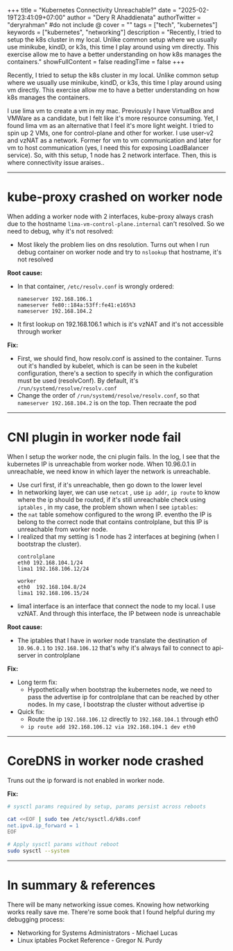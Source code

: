 +++
title = "Kubernetes Connectivity Unreachable?"
date = "2025-02-19T23:41:09+07:00"
author = "Dery R Ahaddienata"
authorTwitter = "deryrahman" #do not include @
cover = ""
tags = ["tech", "kubernetes"]
keywords = ["kubernetes", "networking"]
description = "Recently, I tried to setup the k8s cluster in my local. Unlike common setup where we usually use minikube, kindD, or k3s, this time I play around using vm directly. This exercise allow me to have a better understanding on how k8s manages the containers."
showFullContent = false
readingTime = false
+++

Recently, I tried to setup the k8s cluster in my local. Unlike common setup where we usually use minikube, kindD, or k3s, this time I play around using vm directly. This exercise allow me to have a better understanding on how k8s manages the containers.

I use lima vm to create a vm in my mac. Previously I have VirtualBox and VMWare as a candidate, but I felt like it's more resource consuming. Yet, I found lima vm as an alternative that I feel it's more light weight. I tried to spin up 2 VMs, one for control-plane and other for worker. I use user-v2 and vzNAT as a network. Former for vm to vm communication and later for vm to host communication (yes, I need this for exposing LoadBalancer service). So, with this setup, 1 node has 2 network interface. Then, this is where connectivity issue araises..

---

# kube-proxy crashed on worker node

When adding a worker node with 2 interfaces, kube-proxy always crash due to the hostname `lima-vm-control-plane.internal` can't resolved. So we need to debug, why it's not resolved:
- Most likely the problem lies on dns resolution. Turns out when I run debug container on worker node and try to `nslookup` that hostname, it's not resolved

**Root cause:**
- In that container, `/etc/resolv.conf` is wrongly ordered:
    ```
    nameserver 192.168.106.1
    nameserver fe80::184a:53ff:fe41:e165%3
    nameserver 192.168.104.2
    ```
- It first lookup on 192.168.106.1 which is it's vzNAT and it's not accessible through worker

**Fix:**
- First, we should find, how resolv.conf is assined to the container. Turns out it's handled by kubelet, which is can be seen in the kubelet configuration, there's a section to specify in which the configuration must be used (resolvConf). By default, it's `/run/systemd/resolve/resolv.conf`
- Change the order of `/run/systemd/resolve/resolv.conf`, so that `nameserver 192.168.104.2` is on the top. Then recraate the pod

---

# CNI plugin in worker node fail

When I setup the worker node, the cni plugin fails. In the log, I see that the kubernetes IP is unreachable from worker node. When 10.96.0.1 in unreachable, we need know in which layer the network is unreachable. 
- Use curl first, if it's unreachable, then go down to the lower level
- In networking layer, we can use `netcat` , use `ip addr`, `ip route` to know where the ip should be routed, if it's still unreachable check using `iptables` , in my case, the problem shown when I see `iptables`:
- the `nat` table somehow configured to the wrong IP. eventho the IP is belong to the correct node that contains controlplane, but this IP is unreachable from worker node.
-  I realized that my setting is 1 node has 2 interfaces at begining (when I bootstrap the cluster).
	```
	controlplane
	eth0 192.168.104.1/24
	lima1 192.168.106.12/24
	
	worker
	eth0  192.168.104.8/24
	lima1 192.168.106.15/24 
	``` 
- lima1 interface is an interface that connect the node to my local. I use vzNAT. And through this interface, the IP between node is unreachable

**Root cause:**
- The iptables that I have in worker node translate the destination of `10.96.0.1` to `192.168.106.12` that's why it's always fail to connect to api-server in controlplane

**Fix:**
- Long term fix:
	- Hypothetically when bootstrap the kubernetes node, we need to pass the advertise ip for controlplane that can be reached by other nodes. In my case, I bootstrap the cluster without advertise ip
- Quick fix:
	- Route the ip `192.168.106.12` directly to `192.168.104.1` through eth0
	- `ip route add 192.168.106.12 via 192.168.104.1 dev eth0`
---

# CoreDNS in worker node crashed
Truns out the ip forward is not enabled in worker node.

**Fix:**
```sh
# sysctl params required by setup, params persist across reboots

cat <<EOF | sudo tee /etc/sysctl.d/k8s.conf
net.ipv4.ip_forward = 1
EOF

# Apply sysctl params without reboot
sudo sysctl --system
```
---

# In summary & references

There will be many networking issue comes. Knowing how networking works really save me. There're some book that I found helpful during my debugging process:
- Networking for Systems Administrators - Michael Lucas
- Linux iptables Pocket Reference - Gregor N. Purdy
